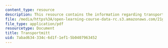 ```yaml
---
content_type: resource
description: This resource contains the information regarding transportmitt.
file: /media/https%3A/open-learning-course-data-rc.s3.amazonaws.com/21g-401-german-i-fall-2008/7abad634334c6d1f1ef15b0407963452_MIT21G_401F08_trans.pdf
file_type: application/pdf
resourcetype: Document
title: Transportmitt
uid: 7abad634-334c-6d1f-1ef1-5b0407963452
---
```

